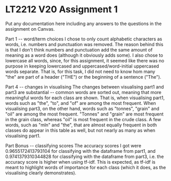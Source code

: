 # LT2212 V20 Assignment 1

Put any documentation here including any answers to the questions in the 
assignment on Canvas.

Part 1 -- word/term choices
I chose to only count alphabetic characters as words, i.e. numbers and punctuation was removed. The reason behind this is that I don't think numbers and punctuation add the same amount of meaning as a word does (although it obviously adds some). I also chose to lowercase all words, since, for this assignment, it seemed like there was no purpose in keeping lowercased and uppercased/word-initial uppercased words separate. That is, for this task, I did not need to know hom many "the" are part of a header ("THE") or the beginning of a sentence ("The").

Part 4 -- changes in visualising
The changes between visualising part1 and part3 are substantial -- common words are sorted out, meaning that more meaningful words for each class are shown. That is, when visualising part1, words such as "the", "to", and "of" are among the most frequent. When visualising part3, on the other hand, words such as "tonnes", "grain" and "oil" are among the most frequent. "Tonnes" and "grain" are most frequent in the grain class, whereas "oil" is most frequent in the crude class. A few words, such as "mln" and "the", that are almost equally frequent in both classes do appear in this table as well, but not nearly as many as when visualising part1.

Part Bonus -- classifying scores
The accuracy scores I got were 0.9655172413793104 for classifying with the dataframe from part1, and 0.9741379310344828 for classifying with the dataframe from part3, i.e. the accuracy score is higher when using tf-idf. This is expected, as tf-idf is meant to highlight words of importance for each class (which it does, as the visualising clearly demonstrates). 